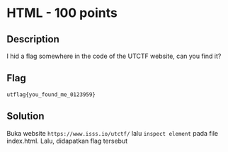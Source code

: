 # HTML - 100 points
## Description

I hid a flag somewhere in the code of the UTCTF website, can you find it?

## Flag
```
utflag{you_found_me_0123959}
```
## Solution
Buka website ```https://www.isss.io/utctf/``` lalu ```inspect element``` pada file index.html. Lalu, didapatkan flag tersebut